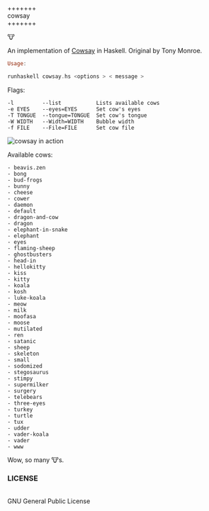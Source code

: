 
+++++++<br/>
cowsay<br/>
+++++++

:cow:

An implementation of [Cowsay](http://en.wikipedia.org/wiki/Cowsay) in Haskell.
Original by Tony Monroe. 


```haskell
Usage:

runhaskell cowsay.hs <options > < message >
```

Flags:

```
-l         --list           Lists available cows
-e EYES    --eyes=EYES      Set cow's eyes
-T TONGUE  --tongue=TONGUE  Set cow's tongue
-W WIDTH   --Width=WIDTH    Bubble width
-f FILE    --File=FILE      Set cow file
```


![cowsay in action](http://i.imgur.com/FpYHJxF.png?1)

Available cows:

```
- beavis.zen
- bong
- bud-frogs
- bunny
- cheese
- cower
- daemon
- default
- dragon-and-cow
- dragon
- elephant-in-snake
- elephant
- eyes
- flaming-sheep
- ghostbusters
- head-in
- hellokitty
- kiss
- kitty
- koala
- kosh
- luke-koala
- meow
- milk
- moofasa
- moose
- mutilated
- ren
- satanic
- sheep
- skeleton
- small
- sodomized
- stegosaurus
- stimpy
- supermilker
- surgery
- telebears
- three-eyes
- turkey
- turtle
- tux
- udder
- vader-koala
- vader
- www
```

Wow, so many :cow:s.

### LICENSE
<br/>
GNU General Public License
